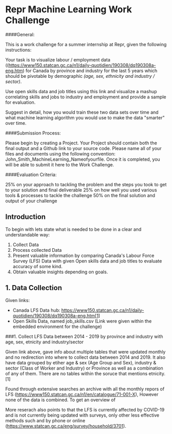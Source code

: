 # Repr Machine Learning Work Challenge 

####General: 

This is a work challenge for a summer internship at Repr, given the following instructions: 

Your task is to visualize labour / employment data ((https://www150.statcan.gc.ca/n1/daily-quotidien/190308/dq190308a-eng.htm) for Canada by province and industry for the last 5 years which should be pivotable by demographic *(age, sex, ethnicity and industry / sector)*.

Use open skills data and job titles using this link  and visualize a mashup correlating skills and jobs to industry and employment and provide a sample for evaluation.

Suggest in detail, how you would train these two data sets over time and what machine learning algorithm you would use to make the data "smarter" over time.

####Submission Process: 

Please begin by creating a Project. Your Project should contain both the final output and a Github link to your source code. Please name all of your files and documents using the following convention:
John_Smith_MachineLearning_Nameofyourfile. Once it is completed, you will be able to submit it here to the Work Challenge. 


####Evaluation Criteria: 

25% on your approach to tackling the problem and the steps you took to get to your solution and final deliverable
25% on how well you used various tools & processes to tackle the challenge
50% on the final solution and output of your challenge

## Introduction 

To begin with lets state what is needed to be done in a clear and understandable way: 

1. Collect Data 
2. Process collected Data 
3. Present valuable information by comparing Canada's Labour Force Survey (LFS) Data with given Open skills data and job titles to evaluate accuracy of some kind. 
4. Obtain valuable insights depending on goals. 




## 1. Data Collection 

Given links:

- Canada LFS Data hub: https://www150.statcan.gc.ca/n1/daily-quotidien/190308/dq190308a-eng.htm[1]
- Open Skills Data, named job_skills.csv  (Link were given within the embedded environment for the challenge)


###1. Collect LFS Data between 2014 - 2019 by province and industry with age, sex, etnicity and industry/sector 

Given link above, gave info about multiple tables that were updated monthly and no redirection into where to collect data between 2014 and 2019. It also have data grouped by etiher age & sex (Age Group and Sex), industry & sector (Class of Worker and Industry) or Province as well as a combination of any of them. There are no tables within the soruce that mentions etnicity. [1]

Found through extensive searches an archive with all the monthly repors of LFS (https://www150.statcan.gc.ca/n1/en/catalogue/71-001-X), However none of the data is combined. To get an overview of 

More reserach also points to that the LFS is currently affected by COVID-19 and is not currently being updated with surveys, only other less effective methods such and by phone or online (https://www.statcan.gc.ca/eng/survey/household/3701). 


